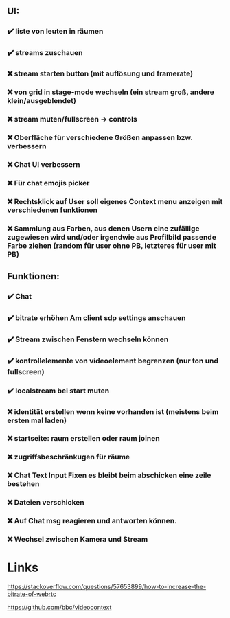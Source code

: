 ## UI:
### ✔️ liste von leuten in räumen
### ✔️ streams zuschauen
### ❌ stream starten button (mit auflösung und framerate)
### ❌ von grid in stage-mode wechseln (ein stream groß, andere klein/ausgeblendet)
### ❌ stream muten/fullscreen -> controls
### ❌ Oberfläche für verschiedene Größen anpassen bzw. verbessern
### ❌ Chat UI verbessern
### ❌ Für chat emojis picker 
### ❌ Rechtsklick auf User soll eigenes Context menu anzeigen mit verschiedenen funktionen
### ❌ Sammlung aus Farben, aus denen Usern eine zufällige zugewiesen wird und/oder irgendwie aus Profilbild passende Farbe ziehen (random für user ohne PB, letzteres für user mit PB)

## Funktionen:
### ✔️ Chat
### ✔️ bitrate erhöhen Am client sdp settings anschauen
### ✔️ Stream zwischen Fenstern wechseln können 
### ✔️ kontrollelemente von videoelement begrenzen (nur ton und fullscreen)
### ✔️ localstream bei start muten
### ❌ identität erstellen wenn keine vorhanden ist (meistens beim ersten mal laden)
### ❌ startseite: raum erstellen oder raum joinen
### ❌ zugriffsbeschränkugen für räume
### ❌ Chat Text Input Fixen es bleibt beim abschicken eine zeile bestehen
### ❌ Dateien verschicken 
### ❌ Auf Chat msg reagieren und antworten können.
### ❌ Wechsel zwischen Kamera und Stream


# Links 

https://stackoverflow.com/questions/57653899/how-to-increase-the-bitrate-of-webrtc

https://github.com/bbc/videocontext